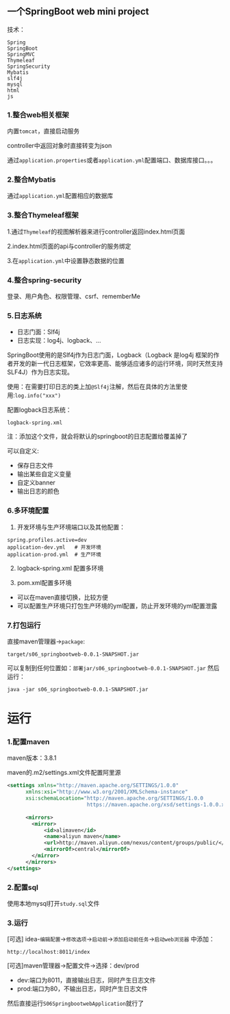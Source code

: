 ## 一个SpringBoot web mini project
技术：
```
Spring
SpringBoot
SpringMVC
Thymeleaf
SpringSecurity
Mybatis
slf4j
mysql
html
js
```

### 1.整合web相关框架
内置`tomcat`，直接启动服务 

controller中返回对象时直接转变为json

通过`application.properties`或者`application.yml`配置端口、数据库接口。。。

### 2.整合Mybatis
通过`application.yml`配置相应的数据库
### 3.整合Thymeleaf框架
1.通过`Thymeleaf`的视图解析器来进行controller返回index.html页面

2.index.html页面的api与controller的服务绑定

3.在`application.yml`中设置静态数据的位置

### 4.整合spring-security
登录、用户角色、权限管理、csrf、rememberMe
### 5.日志系统
- 日志门面：Slf4j
- 日志实现：log4j、logback、...

SpringBoot使用的是Slf4j作为日志门面，Logback（Logback 是log4j 框架的作者开发的新一代日志框架，它效率更高、能够适应诸多的运行环境，同时天然支持SLF4J）作为日志实现。

使用：在需要打印日志的类上加`@Slf4j`注解，然后在具体的方法里使用:`log.info("xxx")`

配置logback日志系统：
```aidl
logback-spring.xml
```
注：添加这个文件，就会将默认的springboot的日志配置给覆盖掉了

可以自定义:
- 保存日志文件
- 输出某些自定义变量
- 自定义banner
- 输出日志的颜色

### 6.多环境配置
1. 开发环境与生产环境端口以及其他配置：
```aidl
spring.profiles.active=dev
application-dev.yml   # 开发环境
application-prod.yml  # 生产环境
```

2. logback-spring.xml 配置多环境

3. pom.xml配置多环境
- 可以在maven直接切换，比较方便
- 可以配置生产环境只打包生产环境的yml配置，防止开发环境的yml配置泄露


### 7.打包运行
直接maven管理器->`package`:
```aidl
target/s06_springbootweb-0.0.1-SNAPSHOT.jar
```
可以复制到任何位置如：`部署jar/s06_springbootweb-0.0.1-SNAPSHOT.jar`
然后运行：
```aidl
java -jar s06_springbootweb-0.0.1-SNAPSHOT.jar
```

# 运行
### 1.配置maven
maven版本：3.8.1

maven的.m2/settings.xml文件配置阿里源
```xml
<settings xmlns="http://maven.apache.org/SETTINGS/1.0.0"
      xmlns:xsi="http://www.w3.org/2001/XMLSchema-instance"
      xsi:schemaLocation="http://maven.apache.org/SETTINGS/1.0.0
                          https://maven.apache.org/xsd/settings-1.0.0.xsd">
      
      <mirrors>
    	<mirror>  
      		<id>alimaven</id>  
      		<name>aliyun maven</name>  
      		<url>http://maven.aliyun.com/nexus/content/groups/public/</url>  
      		<mirrorOf>central</mirrorOf>          
    	</mirror>  
      </mirrors>
</settings>
```

### 2.配置sql
使用本地mysql打开`study.sql`文件

### 3.运行
[可选] idea-`编辑配置`->`修改选项`->`启动前`->`添加启动前任务`->`启动web浏览器`
中添加：
```aidl
http://localhost:8011/index
```
[可选]maven管理器->配置文件->选择：dev/prod

- dev:端口为8011，直接输出日志，同时产生日志文件
- prod:端口为80，不输出日志，同时产生日志文件

然后直接运行`S06SpringbootwebApplication`就行了
